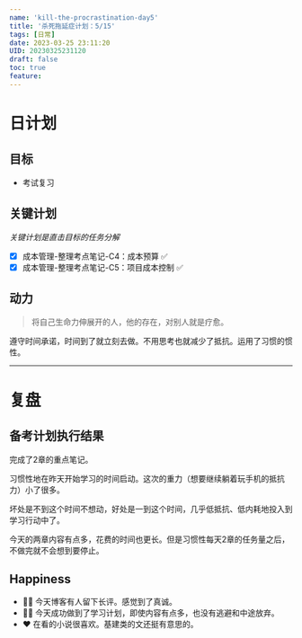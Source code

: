 ```yaml
---
name: 'kill-the-procrastination-day5'
title: '杀死拖延症计划：5/15'
tags: [日常]
date: 2023-03-25 23:11:20
UID: 20230325231120
draft: false
toc: true
feature: 
---
```



# 日计划
## 目标
- 考试复习

## 关键计划
*关键计划是直击目标的任务分解*
- [x] 成本管理-整理考点笔记-C4：成本预算 ✅ 
- [x] 成本管理-整理考点笔记-C5：项目成本控制 ✅ 

<!--more-->


## 动力
> 将自己生命力伸展开的人，他的存在，对别人就是疗愈。

遵守时间承诺，时间到了就立刻去做。不用思考也就减少了抵抗。运用了习惯的惯性。


---

# 复盘


## 备考计划执行结果
完成了2章的重点笔记。

习惯性地在昨天开始学习的时间启动。这次的重力（想要继续躺着玩手机的抵抗力）小了很多。

坏处是不到这个时间不想动，好处是一到这个时间，几乎低抵抗、低内耗地投入到学习行动中了。

今天的两章内容有点多，花费的时间也更长。但是习惯性每天2章的任务量之后，不做完就不会想到要停止。



## Happiness
- 👍🏻 今天博客有人留下长评。感觉到了真诚。
- 👍🏻 今天成功做到了学习计划，即使内容有点多，也没有逃避和中途放弃。
- ❤️ 在看的小说很喜欢。基建类的文还挺有意思的。